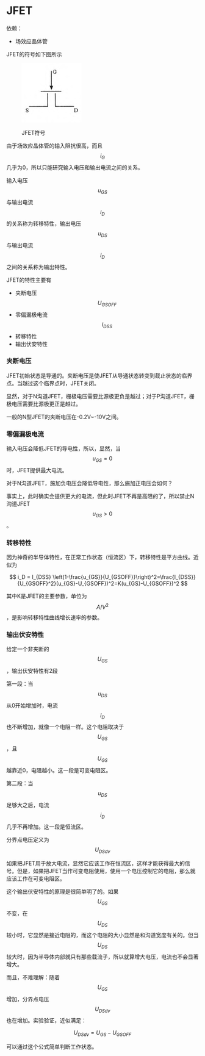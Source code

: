 # JFET

依赖：

* 场效应晶体管

JFET的符号如下图所示

<figure><img src="../.gitbook/assets/image (20).png" alt=""><figcaption><p>JFET符号</p></figcaption></figure>

由于场效应晶体管的输入阻抗很高，而且$$i_G$$几乎为0，所以只能研究输入电压和输出电流之间的关系。

输入电压$$u_{GS}$$与输出电流$$i_D$$的关系称为转移特性，输出电压$$u_{DS}$$与输出电流$$i_D$$之间的关系称为输出特性。

JFET的特性主要有

* 夹断电压$$U_{GSOFF}$$
* 零偏漏极电流$$I_{DSS}$$
* 转移特性
* 输出伏安特性

### 夹断电压

JFET初始状态是导通的。夹断电压是使JFET从导通状态转变到截止状态的临界点。当越过这个临界点时，JFET关闭。

显然，对于N沟道JFET，栅极电压需要比源极更负是越过；对于P沟道JFET，栅极电压需要比源极更正是越过。

一般的N型JFET的夹断电压在-0.2V\~-10V之间。

### 零偏漏极电流

输入电压会降低JFET的导电性，所以，显然，当$$u_{GS}=0$$时，JFET提供最大电流。

对于N沟道JFET，施加负电压会降低导电性，那么施加正电压会如何？

事实上，此时确实会提供更大的电流，但此时JFET不再是高阻的了，所以禁止N沟道JFET$$u_{GS}>0$$。

### 转移特性

因为神奇的半导体特性，在正常工作状态（恒流区）下，转移特性是平方曲线。近似为

$$
i_D = I_{DSS} \left(1-\frac{u_{GS}}{U_{GSOFF}}\right)^2=\frac{I_{DSS}}{U_{GSOFF}^2}(u_{GS}-U_{GSOFF})^2=K(u_{GS}-U_{GSOFF})^2
$$

其中K是JFET的主要参数，单位为$$A/V^2$$，是影响转移特性曲线增长速率的参数。

### 输出伏安特性

给定一个非夹断的$$U_{GS}$$，输出伏安特性有2段

第一段：当$$u_{DS}$$从0开始增加时，电流$$i_D$$也不断增加，就像一个电阻一样。这个电阻取决于$$U_{GS}$$，且$$U_{GS}$$越靠近0，电阻越小。这一段是可变电阻区。

第二段：当$$u_{DS}$$足够大之后，电流$$i_D$$几乎不再增加。这一段是恒流区。

分界点电压定义为$$U_{DSdv}$$

如果把JFET用于放大电流，显然它应该工作在恒流区，这样才能获得最大的信号。但是，如果把JFET当作可变电阻使用，使用一个电压控制它的电阻，那么就应该工作在可变电阻区。

这个输出伏安特性的原理是很简单明了的。如果$$U_{GS}$$不变，在$$U_{DS}$$较小时，它显然是接近电阻的，而这个电阻的大小显然是和沟道宽度有关的。但当$$U_{DS}$$较大时，因为半导体内部就只有那些载流子，所以就算增大电压，电流也不会显著增大。

而且，不难理解：随着$$U_{GS}$$增加，分界点电压$$U_{DSdv}$$也在增加。实验验证，近似满足：

$$
U_{DSdv}=U_{GS}-U_{GSOFF}
$$

可以通过这个公式简单判断工作状态。
